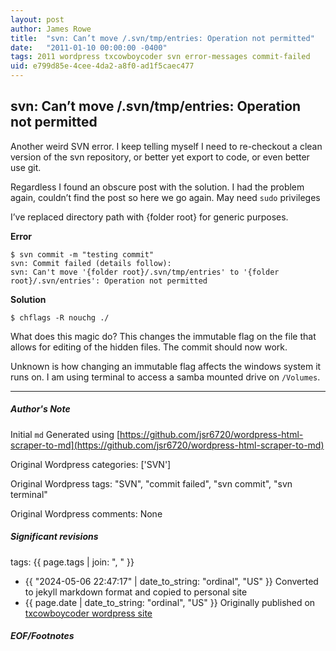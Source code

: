 ```yaml
---
layout: post
author: James Rowe
title:  "svn: Can’t move /.svn/tmp/entries: Operation not permitted"
date:   "2011-01-10 00:00:00 -0400"
tags: 2011 wordpress txcowboycoder svn error-messages commit-failed
uid: e799d85e-4cee-4da2-a8f0-ad1f5caec477
---
```



## svn: Can’t move /.svn/tmp/entries: Operation not permitted


Another weird SVN error. I keep telling myself I need to re-checkout a clean version of the svn repository, or better yet export to code, or even better use git.


Regardless I found an obscure post with the solution. I had the problem again, couldn’t find the post so here we go again. May need `sudo` privileges


I’ve replaced directory path with {folder root} for generic purposes.


**Error**



```
$ svn commit -m "testing commit"
svn: Commit failed (details follow):
svn: Can't move '{folder root}/.svn/tmp/entries' to '{folder root}/.svn/entries': Operation not permitted

```

**Solution**



```
$ chflags -R nouchg ./

```

What does this magic do? This changes the immutable flag on the file that allows for editing of the hidden files. The commit should now work.


Unknown is how changing an immutable flag affects the windows system it runs on. I am using terminal to access a samba mounted drive on `/Volumes`.




---

##### Author's Note

Initial `md` Generated using [https://github.com/jsr6720/wordpress-html-scraper-to-md](https://github.com/jsr6720/wordpress-html-scraper-to-md)

Original Wordpress categories: ['SVN']

Original Wordpress tags: "SVN", "commit failed", "svn commit", "svn terminal"

Original Wordpress comments: None

##### Significant revisions

tags: {{ page.tags | join: ", " }} <!-- todo move this somewhere -->

- {{ "2024-05-06 22:47:17" | date_to_string: "ordinal", "US" }} Converted to jekyll markdown format and copied to personal site
- {{ page.date | date_to_string: "ordinal", "US" }} Originally published on [txcowboycoder wordpress site](https://txcowboycoder.wordpress.com/2011/01/10/svn-cant-move-svntmpentries-operation-not-permitted/)

##### EOF/Footnotes

